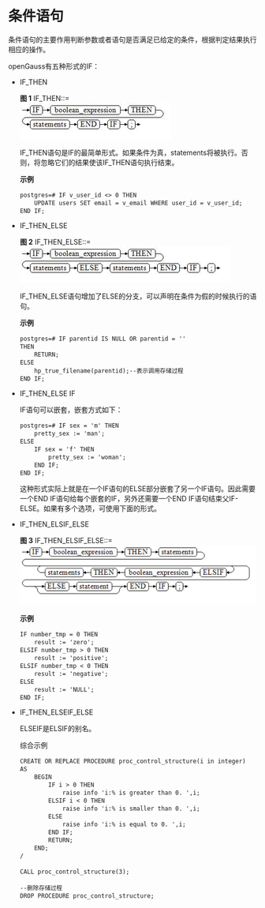 # 条件语句<a name="ZH-CN_TOPIC_0245374623"></a>

条件语句的主要作用判断参数或者语句是否满足已给定的条件，根据判定结果执行相应的操作。

openGauss有五种形式的IF：

-   IF\_THEN

    **图 1**  IF\_THEN::=<a name="zh-cn_topic_0237122233_zh-cn_topic_0059778300_f49f3826ed5ce406fb823979bb5693d75"></a>  
    ![](figures/IF_THEN.jpg "IF_THEN")

    IF\_THEN语句是IF的最简单形式。如果条件为真，statements将被执行。否则，将忽略它们的结果使该IF\_THEN语句执行结束。

    **示例**

    ```
    postgres=# IF v_user_id <> 0 THEN
        UPDATE users SET email = v_email WHERE user_id = v_user_id;
    END IF;
    ```

-   IF\_THEN\_ELSE

    **图 2**  IF\_THEN\_ELSE::=<a name="zh-cn_topic_0237122233_zh-cn_topic_0059778300_f7793c47dee9842d3979aac9ebde3668d"></a>  
    ![](figures/IF_THEN_ELSE.jpg "IF_THEN_ELSE")

    IF\_THEN\_ELSE语句增加了ELSE的分支，可以声明在条件为假的时候执行的语句。

    **示例**

    ```
    postgres=# IF parentid IS NULL OR parentid = ''
    THEN
        RETURN;
    ELSE
        hp_true_filename(parentid);--表示调用存储过程
    END IF;
    ```

-   IF\_THEN\_ELSE IF

    IF语句可以嵌套，嵌套方式如下：

    ```
    postgres=# IF sex = 'm' THEN
        pretty_sex := 'man';
    ELSE
        IF sex = 'f' THEN
            pretty_sex := 'woman';
        END IF;
    END IF;
    ```

    这种形式实际上就是在一个IF语句的ELSE部分嵌套了另一个IF语句。因此需要一个END IF语句给每个嵌套的IF，另外还需要一个END IF语句结束父IF-ELSE。如果有多个选项，可使用下面的形式。

-   IF\_THEN\_ELSIF\_ELSE

    **图 3**  IF\_THEN\_ELSIF\_ELSE::=<a name="zh-cn_topic_0237122233_zh-cn_topic_0059778300_f4be1510408244e98832b9ac2cf1c9ea9"></a>  
    ![](figures/IF_THEN_ELSIF_ELSE.png "IF_THEN_ELSIF_ELSE")

    **示例**

    ```
    IF number_tmp = 0 THEN
        result := 'zero';
    ELSIF number_tmp > 0 THEN 
        result := 'positive';
    ELSIF number_tmp < 0 THEN
        result := 'negative';
    ELSE
        result := 'NULL';
    END IF;
    ```

-   IF\_THEN\_ELSEIF\_ELSE

    ELSEIF是ELSIF的别名。

    综合示例

    ```
    CREATE OR REPLACE PROCEDURE proc_control_structure(i in integer) 
    AS
        BEGIN
            IF i > 0 THEN
                raise info 'i:% is greater than 0. ',i; 
            ELSIF i < 0 THEN
                raise info 'i:% is smaller than 0. ',i; 
            ELSE
                raise info 'i:% is equal to 0. ',i; 
            END IF;
            RETURN;
        END;
    /
    
    CALL proc_control_structure(3);
    
    --删除存储过程
    DROP PROCEDURE proc_control_structure;
    ```


